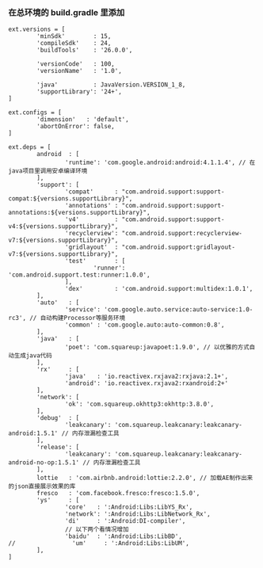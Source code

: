 ### 在总环境的 build.gradle 里添加
    ext.versions = [
            'minSdk'        : 15,
            'compileSdk'    : 24,
            'buildTools'    : '26.0.0',
    
            'versionCode'   : 100,
            'versionName'   : '1.0',
    
            'java'          : JavaVersion.VERSION_1_8,
            'supportLibrary': '24+',
    ]
    
    ext.configs = [
            'dimension'   : 'default',
            'abortOnError': false,
    ]
    
    ext.deps = [
            android  : [
                    'runtime': 'com.google.android:android:4.1.1.4', // 在java项目里调用安卓编译环境
            ],
            'support': [
                    'compat'      : "com.android.support:support-compat:${versions.supportLibrary}",
                    'annotations' : "com.android.support:support-annotations:${versions.supportLibrary}",
                    'v4'          : "com.android.support:support-v4:${versions.supportLibrary}",
                    'recyclerview': "com.android.support:recyclerview-v7:${versions.supportLibrary}",
                    'gridlayout'  : "com.android.support:gridlayout-v7:${versions.supportLibrary}",
                    'test'        : [
                            'runner': 'com.android.support.test:runner:1.0.0',
                    ],
                    'dex'         : 'com.android.support:multidex:1.0.1',
            ],
            'auto'   : [
                    'service': 'com.google.auto.service:auto-service:1.0-rc3', // 自动构建Processor等服务环境
                    'common' : 'com.google.auto:auto-common:0.8',
            ],
            'java'   : [
                    'poet': 'com.squareup:javapoet:1.9.0', // 以优雅的方式自动生成java代码
            ],
            'rx'     : [
                    'java'   : 'io.reactivex.rxjava2:rxjava:2.1+',
                    'android': 'io.reactivex.rxjava2:rxandroid:2+'
            ],
            'network': [
                    'ok': 'com.squareup.okhttp3:okhttp:3.8.0',
            ],
            'debug'  : [
                    'leakcanary': 'com.squareup.leakcanary:leakcanary-android:1.5.1' // 内存泄漏检查工具
            ],
            'release': [
                    'leakcanary': 'com.squareup.leakcanary:leakcanary-android-no-op:1.5.1' // 内存泄漏检查工具
            ],
            lottie   : 'com.airbnb.android:lottie:2.2.0', // 加载AE制作出来的json直接展示效果的库
            fresco   : 'com.facebook.fresco:fresco:1.5.0',
            'ys'     : [
                    'core'   : ':Android:Libs:LibYS_Rx',
                    'network': ':Android:Libs:LibNetwork_Rx',
                    'di'     : ':Android:DI-compiler',
                    // 以下两个看情况增加
                    'baidu'  : ':Android:Libs:LibBD',
    //                'um'     : ':Android:Libs:LibUM',
            ],
    ]